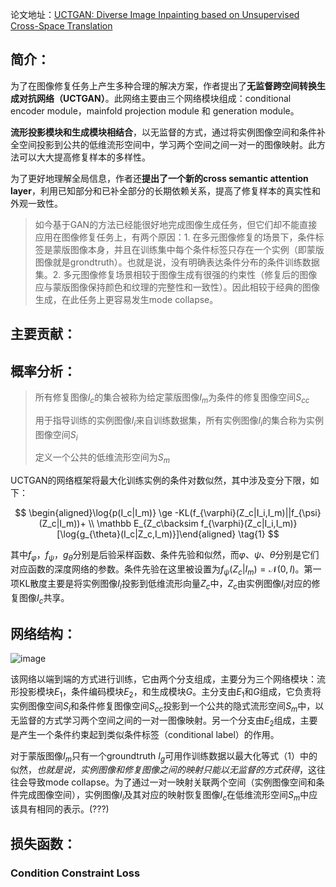 论文地址：[UCTGAN: Diverse Image Inpainting based on Unsupervised Cross-Space Translation](https://openaccess.thecvf.com/content_CVPR_2020/papers/Zhao_UCTGAN_Diverse_Image_Inpainting_Based_on_Unsupervised_Cross-Space_Translation_CVPR_2020_paper.pdf)

## 简介：

为了在图像修复任务上产生多种合理的解决方案，作者提出了**无监督跨空间转换生成对抗网络（UCTGAN）**。此网络主要由三个网络模块组成：conditional encoder module，mainfold projection module 和 generation module。 

**流形投影模块和生成模块相结合**，以无监督的方式，通过将实例图像空间和条件补全空间投影到公共的低维流形空间中，学习两个空间之间一对一的图像映射。此方法可以大大提高修复样本的多样性。

为了更好地理解全局信息，作者还**提出了一个新的cross semantic attention layer**，利用已知部分和已补全部分的长期依赖关系，提高了修复样本的真实性和外观一致性。

> 如今基于GAN的方法已经能很好地完成图像生成任务，但它们却不能直接应用在图像修复任务上，有两个原因：1. 在多元图像修复的场景下，条件标签是蒙版图像本身，并且在训练集中每个条件标签只存在一个实例（即蒙版图像就是grondtruth）。也就是说，没有明确表达条件分布的条件训练数据集。2. 多元图像修复场景相较于图像生成有很强的约束性（修复后的图像应与蒙版图像保持颜色和纹理的完整性和一致性）。因此相较于经典的图像生成，在此任务上更容易发生mode collapse。

## 主要贡献：

## **概率分析：**

> 所有修复图像$I_c$的集合被称为给定蒙版图像$I_m$为条件的修复图像空间$S_{cc}$
> 
> 用于指导训练的实例图像$I_i$来自训练数据集，所有实例图像$I_i$的集合称为实例图像空间$S_i$
> 
> 定义一个公共的低维流形空间为$S_m$

UCTGAN的网络框架将最大化训练实例的条件对数似然，其中涉及变分下限，如下：

$$
\begin{aligned}\log{p(I_c|I_m)} \ge -KL(f_{\varphi}(Z_c|I_i,I_m)||f_{\psi}(Z_c|I_m))+ \\ \mathbb E_{Z_c\backsim f_{\varphi}(Z_c|I_i,I_m)}[\log{g_{\theta}(I_c|Z_c,I_m)}]\end{aligned} \tag{1}
$$

其中$f_{\varphi}$，$f_{\psi}$，$g_{\theta}$分别是后验采样函数、条件先验和似然，而$\varphi 、\psi 、\theta$分别是它们对应函数的深度网络的参数。条件先验在这里被设置为$f_{\psi}(Z_c|I_m)=\mathcal N(0,I)$。第一项KL散度主要是将实例图像$I_i$投影到低维流形向量$Z_c$中，$Z_c$由实例图像$I_i$对应的修复图像$I_c$共享。

## 网络结构：

<img src="https://user-images.githubusercontent.com/93063038/184526906-e664a176-39ce-4fe6-9a3c-5162890e3576.png" title="" alt="image" data-align="center">

该网络以端到端的方式进行训练，它由两个分支组成，主要分为三个网络模块：流形投影模块$E_1$，条件编码模块$E_2$，和生成模块$G$。主分支由$E_1$和$G$组成，它负责将实例图像空间$S_i$和条件修复图像空间$S_{cc}$投影到一个公共的隐式流形空间$S_m$中，以无监督的方式学习两个空间之间的一对一图像映射。另一个分支由$E_2$组成，主要是产生一个条件约束起到类似条件标签（conditional label）的作用。

对于蒙版图像$I_m$只有一个groundtruth $I_g$可用作训练数据以最大化等式（1）中的似然，*也就是说，实例图像和修复图像之间的映射只能以无监督的方式获得*，这往往会导致mode collapse。为了通过一对一映射关联两个空间（实例图像空间和条件完成图像空间），实例图像$I_i$及其对应的映射恢复图像$I_c$在低维流形空间$S_m$中应该具有相同的表示。(???)

## 损失函数：

### Condition Constraint Loss
